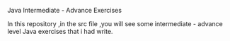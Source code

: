 Java Intermediate - Advance Exercises

In this repository ,in the src file ,you will see some intermediate - advance level Java exercises that  i had write.

